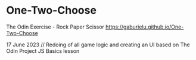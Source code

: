 # One-Two-Choose
The Odin Exercise - Rock Paper Scissor
https://gaburielu.github.io/One-Two-Choose

17 June 2023 // Redoing of all game logic and creating an UI based on The Odin Project JS Basics lesson